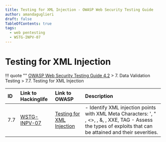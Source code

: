 ```yaml
---
title: Testing for XML Injection - OWASP Web Security Testing Guide 
author: amandaguglieri
draft: false
TableOfContents: true
tags:
  - web pentesting
  - WSTG-INPV-07
---
```




# Testing for XML Injection

!!! quote ""
	[OWASP Web Security Testing Guide 4.2](index.md) > 7. Data Validation Testing > 7.7. Testing for XML Injection

|ID|Link to Hackinglife|Link to OWASP|Description|
|:---|:---|:---|:---|
|7.7|[WSTG-INPV-07](WSTG-INPV-07.md)|[Testing for XML Injection](https://owasp.org/www-project-web-security-testing-guide/latest/4-Web_Application_Security_Testing/07-Input_Validation_Testing/07-Testing_for_XML_Injection)|- Identify XML injection points with XML Meta Characters:  ', " , <>, <!--/-->, &, <![CDATA[ / ]]>, XXE, TAG  - Assess the types of exploits that can be attained and their severities.|


